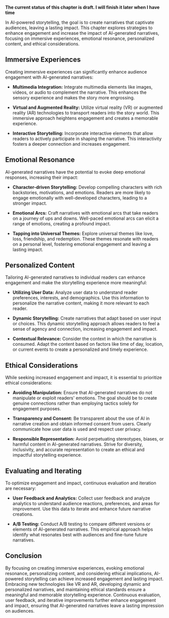 **The current status of this chapter is draft. I will finish it later when I have time**

In AI-powered storytelling, the goal is to create narratives that captivate audiences, leaving a lasting impact. This chapter explores strategies to enhance engagement and increase the impact of AI-generated narratives, focusing on immersive experiences, emotional resonance, personalized content, and ethical considerations.

Immersive Experiences
---------------------

Creating immersive experiences can significantly enhance audience engagement with AI-generated narratives:

* **Multimedia Integration:** Integrate multimedia elements like images, videos, or audio to complement the narrative. This enhances the sensory experience and makes the story more engrossing.

* **Virtual and Augmented Reality:** Utilize virtual reality (VR) or augmented reality (AR) technologies to transport readers into the story world. This immersive approach heightens engagement and creates a memorable experience.

* **Interactive Storytelling:** Incorporate interactive elements that allow readers to actively participate in shaping the narrative. This interactivity fosters a deeper connection and increases engagement.

Emotional Resonance
-------------------

AI-generated narratives have the potential to evoke deep emotional responses, increasing their impact:

* **Character-driven Storytelling:** Develop compelling characters with rich backstories, motivations, and emotions. Readers are more likely to engage emotionally with well-developed characters, leading to a stronger impact.

* **Emotional Arcs:** Craft narratives with emotional arcs that take readers on a journey of ups and downs. Well-paced emotional arcs can elicit a range of emotions, creating a profound impact.

* **Tapping into Universal Themes:** Explore universal themes like love, loss, friendship, and redemption. These themes resonate with readers on a personal level, fostering emotional engagement and leaving a lasting impact.

Personalized Content
--------------------

Tailoring AI-generated narratives to individual readers can enhance engagement and make the storytelling experience more meaningful:

* **Utilizing User Data:** Analyze user data to understand reader preferences, interests, and demographics. Use this information to personalize the narrative content, making it more relevant to each reader.

* **Dynamic Storytelling:** Create narratives that adapt based on user input or choices. This dynamic storytelling approach allows readers to feel a sense of agency and connection, increasing engagement and impact.

* **Contextual Relevance:** Consider the context in which the narrative is consumed. Adapt the content based on factors like time of day, location, or current events to create a personalized and timely experience.

Ethical Considerations
----------------------

While seeking increased engagement and impact, it is essential to prioritize ethical considerations:

* **Avoiding Manipulation:** Ensure that AI-generated narratives do not manipulate or exploit readers' emotions. The goal should be to create genuine connections rather than employing tactics solely for engagement purposes.

* **Transparency and Consent:** Be transparent about the use of AI in narrative creation and obtain informed consent from users. Clearly communicate how user data is used and respect user privacy.

* **Responsible Representation:** Avoid perpetuating stereotypes, biases, or harmful content in AI-generated narratives. Strive for diversity, inclusivity, and accurate representation to create an ethical and impactful storytelling experience.

Evaluating and Iterating
------------------------

To optimize engagement and impact, continuous evaluation and iteration are necessary:

* **User Feedback and Analytics:** Collect user feedback and analyze analytics to understand audience reactions, preferences, and areas for improvement. Use this data to iterate and enhance future narrative creations.

* **A/B Testing:** Conduct A/B testing to compare different versions or elements of AI-generated narratives. This empirical approach helps identify what resonates best with audiences and fine-tune future narratives.

Conclusion
----------

By focusing on creating immersive experiences, evoking emotional resonance, personalizing content, and considering ethical implications, AI-powered storytelling can achieve increased engagement and lasting impact. Embracing new technologies like VR and AR, developing dynamic and personalized narratives, and maintaining ethical standards ensure a meaningful and memorable storytelling experience. Continuous evaluation, user feedback, and iterative improvements further enhance engagement and impact, ensuring that AI-generated narratives leave a lasting impression on audiences.
